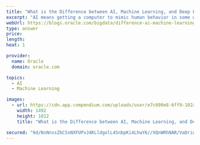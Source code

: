 ```yaml
---
title: "What is the Difference between AI, Machine Learning, and Deep Learning"
excerpt: "AI means getting a computer to mimic human behavior in some way. Machine learning is a subset of AI, and it consists of the techniques that enable computers to figure things out from the data and deliver AI applications. Deep learning, meanwhile, is a subset of machine learning that enables computers to solve more complex problems."
webUrl: https://blogs.oracle.com/bigdata/difference-ai-machine-learning-deep-learning
type: answer
price: 
length: 
heat: 1

provider:
  name: Oracle
  domain: oracle.com

topics:
  - AI
  - Machine Learning

images:
  - url: https://cdn.app.compendium.com/uploads/user/e7c690e8-6ff9-102a-ac6d-e4aebca50425/f0499405-1197-4b43-b7c5-40548eeb9f34/File/a764b231617e29a0ad933f667d9db4e6/difference_between_ai__machine_learning__deep_learning.png
    width: 1492
    height: 1012
    title: "What is the Difference between AI, Machine Learning, and Deep Learning"

secured: "6d/NsNnssZbCSsNXFUPvJdKLldgolL4SnbpKi4LhwY6//XQnWRhNAR/VaDriw3/XJCyTcOkVqbIcu65Pap2/+IiSjcK4ux3biG2N0cB4rSlpt+CUDN5pLbaKeThY1sbtZQPCMI1zCS/up2e1oxg3lhcUR9VY3jdDnn/2Y2SHr/Hn1n9IZnmo9aW7cl4iR/DI7azhSNpSI7djfjvYfh46Lqr2VOxQIkO0mmFkhga4lCHq4stPEms36wD6SS8lXZVuH+x8a1FxCSDD2lx1q6v1Xw==;ayhsgQp/IHlGDblsVndDjw=="
---
```


